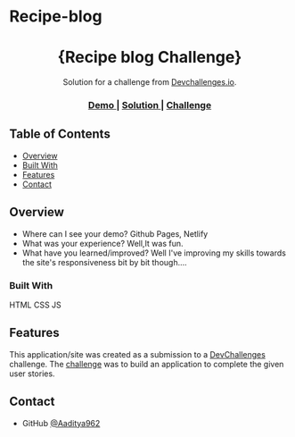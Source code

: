 # Recipe-blog
<!-- Please update value in the {}  -->

<h1 align="center">{Recipe blog Challenge}</h1>

<div align="center">
   Solution for a challenge from  <a href="http://devchallenges.io" target="_blank">Devchallenges.io</a>.
</div>

<div align="center">
  <h3>
    <a href="https://aaditya962.github.io/Recipe-blog/">
      Demo
    </a>
    <span> | </span>
    <a href="https://aaditya962.github.io/Recipe-blog/">
      Solution
    </a>
    <span> | </span>
    <a href="https://devchallenges.io/challenges/wBunSb7FPrIepJZAg0sY">
      Challenge
    </a>
  </h3>
</div>

<!-- TABLE OF CONTENTS -->

## Table of Contents

- [Overview](#overview)
- [Built With](#built-with)
- [Features](#features)
- [Contact](#contact)

<!-- OVERVIEW -->

## Overview


- Where can I see your demo?
Github Pages,
Netlify
- What was your experience?
Well,It was fun.
- What have you learned/improved?
Well I've improving my skills towards the site's responsiveness bit by bit though....


### Built With

HTML
CSS
JS

## Features

<!-- List the features of your application or follow the template. Don't share the figma file here :) -->

This application/site was created as a submission to a [DevChallenges](https://devchallenges.io/challenges) challenge. The [challenge](https://devchallenges.io/challenges/wBunSb7FPrIepJZAg0sY) was to build an application to complete the given user stories.


## Contact

- GitHub [@Aaditya962](https://{github.com/Aaditya962})
